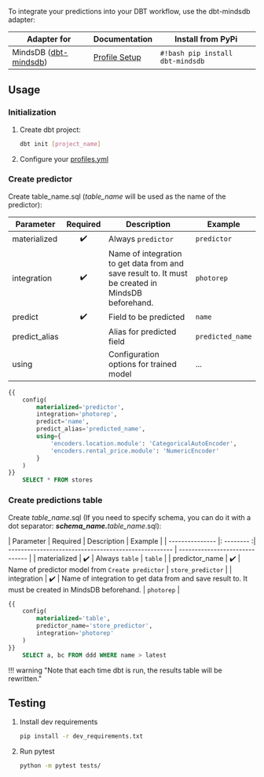 To integrate your predictions into your DBT workflow, use the dbt-mindsdb adapter:

| Adapter for      | Documentation                          | Install from PyPi |
| ---------------- | ------------------------------------ | ----- |
| MindsDB ([dbt-mindsdb](https://github.com/mindsdb/dbt-mindsdb))       | [Profile Setup](/sql/connect/dbt-mindsdb-profile)  | `#!bash pip install dbt-mindsdb` |
## Usage

### Initialization

1. Create dbt project:

    ```bash
    dbt init [project_name]
    ```

2. Configure your [profiles.yml](/sql/connect/dbt-mindsdb-profile)

### Create predictor

Create table_name.sql (<em>table_name</em> will be used as the name of the predictor):

| Parameter     | Required | Description                                          | Example                        |
| ------------- | :--------: | ---------------------------------------------------- | ------------------------------ |
| materialized  |     ✔️    | Always `predictor`                                   | `predictor`                    |
| integration   |     ✔️    | Name of integration to get data from and save result to.  It must be created in MindsDB beforehand.                 | `photorep`            |
| predict       |     ✔️    | Field to be predicted                                      | `name`             |
| predict_alias |          | Alias for predicted field   | `predicted_name`         |
| using         |          | Configuration options for trained model         | ... |

```sql
{{
    config(
        materialized='predictor',
        integration='photorep',
        predict='name',
        predict_alias='predicted_name',
        using={
            'encoders.location.module': 'CategoricalAutoEncoder',
            'encoders.rental_price.module': 'NumericEncoder'
        }
    )
}}
    SELECT * FROM stores
```

### Create predictions table

Create <em>table_name</em>.sql (If you need to specify schema, you can do it with a dot separator: <em><strong>schema_name.</strong>table_name</em>.sql):

| Parameter       | Required | Description                                          | Example                        |
| --------------- |: -------- :| ---------------------------------------------------- | ------------------------------ |
| materialized    |     ✔️    | Always `table`                                       | `table`                        |
| predictor_name  |     ✔️    | Name of predictor model from `Create predictor`      | `store_predictor`                   |
| integration     |     ✔️    | Name of integration to get data from and save result to.  It must be created in MindsDB beforehand.                 | `photorep`            |

```sql
{{
    config(
        materialized='table',
        predictor_name='store_predictor',
        integration='photorep'
    )
}}
    SELECT a, bc FROM ddd WHERE name > latest
```

!!! warning "Note that each time dbt is run, the results table will be rewritten."

## Testing

1. Install dev requirements

    ```bash
    pip install -r dev_requirements.txt
    ```

2. Run pytest

    ```bash
    python -m pytest tests/
    ```
